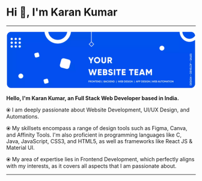<h1 align="left">Hi 👋, I'm Karan Kumar</h1>
<hr></hr>

<p align="left"> <img src="/02-assets/Github-Banner.webp" alt="karandeveloper" /> </p>

<p align="left"><b>Hello, I'm Karan Kumar, an Full Stack Web Developer based in India.</b></p>


⦿ I am deeply passionate about Website Development, UI/UX Design, and Automations.

⦿ My skillsets encompass a range of design tools such as Figma, Canva, and Affinity Tools. I'm also proficient in programming languages like C, Java, JavaScript, CSS3, and HTML5, as well as frameworks like React JS & Material UI.

⦿ My area of expertise lies in Frontend Development, which perfectly aligns with my interests, as it covers all aspects that I am passionate about.
<hr></hr>
